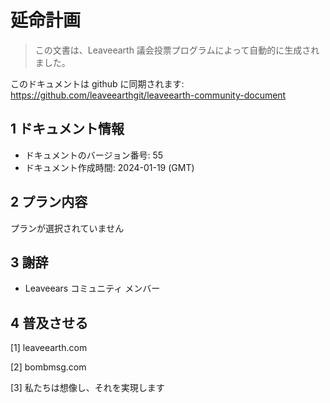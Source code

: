 # 延命計画

>この文書は、Leaveearth 議会投票プログラムによって自動的に生成されました。

このドキュメントは github に同期されます: https://github.com/leaveearthgit/leaveearth-community-document

## 1 ドキュメント情報

- ドキュメントのバージョン番号: 55
- ドキュメント作成時間: 2024-01-19 (GMT)

## 2 プラン内容

プランが選択されていません

## 3 謝辞
* Leaveears コミュニティ メンバー

## 4 普及させる
[1] leaveearth.com

[2] bombmsg.com

[3] 私たちは想像し、それを実現します